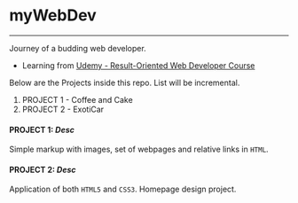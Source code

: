 # myWebDev
***
Journey of a budding web developer. 
* Learning from [Udemy - Result-Oriented Web Developer Course](https://www.udemy.com/result-oriented-web-developer-course)

Below are the Projects inside this repo. List will be incremental.

1. PROJECT 1 - Coffee and Cake
2. PROJECT 2 - ExotiCar


#### PROJECT 1: _Desc_
Simple markup with images, set of webpages and relative links in ```HTML```.

#### PROJECT 2: _Desc_
Application of both ```HTML5``` and ```CSS3```.
Homepage design project.
